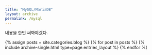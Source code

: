 ```yaml
---
title: "MySQL/MariaDB"
layout: archive
permalink: /mysql
---
```


내용을 한번 써봐야겠다.

{% assign posts = site.categories.blog %}
{% for post in posts %} {% include archive-single.html type=page.entries_layout %} {% endfor %}